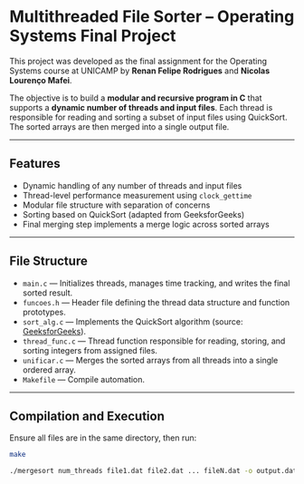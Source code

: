 # Multithreaded File Sorter – Operating Systems Final Project

This project was developed as the final assignment for the Operating Systems course at UNICAMP by **Renan Felipe Rodrigues** and **Nicolas Lourenço Mafei**.

The objective is to build a **modular and recursive program in C** that supports a **dynamic number of threads and input files**. Each thread is responsible for reading and sorting a subset of input files using QuickSort. The sorted arrays are then merged into a single output file.

---

## Features

- Dynamic handling of any number of threads and input files
- Thread-level performance measurement using `clock_gettime`
- Modular file structure with separation of concerns
- Sorting based on QuickSort (adapted from GeeksforGeeks)
- Final merging step implements a merge logic across sorted arrays

---

## File Structure

- `main.c` — Initializes threads, manages time tracking, and writes the final sorted result.
- `funcoes.h` — Header file defining the thread data structure and function prototypes.
- `sort_alg.c` — Implements the QuickSort algorithm (source: [GeeksforGeeks](https://www.geeksforgeeks.org/quick-sort-in-c/)).
- `thread_func.c` — Thread function responsible for reading, storing, and sorting integers from assigned files.
- `unificar.c` — Merges the sorted arrays from all threads into a single ordered array.
- `Makefile` — Compile automation.

---

## Compilation and Execution

Ensure all files are in the same directory, then run:

```bash
make
```  
```bash
./mergesort num_threads file1.dat file2.dat ... fileN.dat -o output.dat
```
